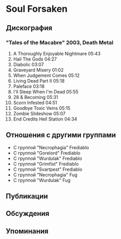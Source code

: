 # Soul Forsaken



## Дискография

### "Tales of the Macabre" 2003, Death Metal

1. A Thoroughly Enjoyable Nightmare 05:43  
2. Hail The Gods 04:27  
3. Diabolic 03:07  
4. Graveyard Misery 01:02  
5. When Judgement Comes 05:12  
6. Living Dead Part II 05:18  
7. Paleface 03:18  
8. I'll Sleep When I'm Dead 05:55  
9. 28 & Becoming 05:31  
10. Scorn Infested 04:51  
11. Goodbye Toxic Veins 05:15  
12. Zombie Slideshow 05:07  
13. End Credits Hell Station 04:34 


## Отношения с другими группами

* C группой "Necrophagia" Frediablo
* C группой "Gorelord" Frediablo
* C группой "Wurdulak" Frediablo
* C группой "Grimfist" Frediablo
* C группой "Svartpest" Frediablo
* C группой "Necrophagia" Fug
* C группой "Wurdulak" Fug

## Публикации


## Обсуждения


## Упоминания

